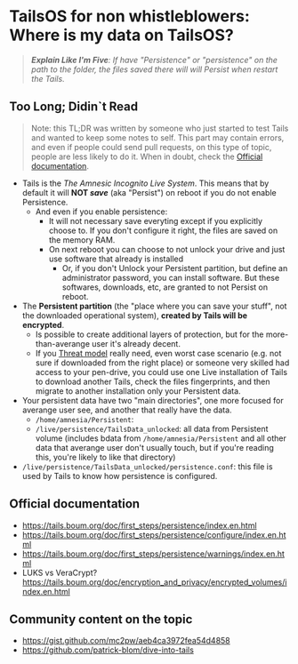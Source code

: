 # TailsOS for non whistleblowers: Where is my data on TailsOS?

> _**Explain Like I'm Five**: If have "Persistence" or "persistence" on the
path to the folder, the files saved there will will Persist when restart the
Tails._

## Too Long; Didin`t Read

> Note: this TL;DR was written by someone who just started to test Tails and
  wanted to keep some notes to self. This part may contain errors, and even
  if people could send pull requests, on this type of topic, people are less
  likely to do it. When in doubt, check the
  [Official documentation](#official-documentation).

- Tails is the *The Amnesic Incognito Live System*. This means that by default
  it will **NOT _save_** (aka "Persist") on reboot if you do not enable
    Persistence.
  - And even if you enable persistence:
      - It will not necessary save everyting except if you explicitly choose to.
        If you don't configure it right, the files are saved on the memory RAM.
      - On next reboot you can choose to not unlock your drive and just use
        software that already is installed
          - Or, if you don't Unlock your Persistent partition, but define
            an administrator password, you can install software. But these
            softwares, downloads, etc, are granted to not Persist on reboot.
- The **Persistent partition** (the "place where you can save your stuff", not
  the downloaded operational system), **created by Tails will be encrypted**.
    - Is possible to create additional layers of protection, but for the
      more-than-averange user it's already decent.
    - If you [Threat model](https://en.wikipedia.org/wiki/Threat_model) really
      need, even worst case scenario (e.g. not sure if downloaded from the
      right place) or someone very skilled had access to your pen-drive, you
      could use one Live installation of Tails to download another Tails,
      check the files fingerprints, and then migrate to another installation
      only your Persistent data.
- Your persistent data have two "main directories", one more focused for
  averange user see, and another that really have the data.
    - `/home/amnesia/Persistent`: 
    - `/live/persistence/TailsData_unlocked`: all data from Persistent volume
      (includes bdata from `/home/amnesia/Persistent` and all other data
      that averange user don't usually touch, but if you're reading this,
      you're likely to like that directory)
- `/live/persistence/TailsData_unlocked/persistence.conf`: this file is used
   by Tails to know how persistence is configured.


## Official documentation

- <https://tails.boum.org/doc/first_steps/persistence/index.en.html>
- <https://tails.boum.org/doc/first_steps/persistence/configure/index.en.html>
- <https://tails.boum.org/doc/first_steps/persistence/warnings/index.en.html>
- LUKS vs VeraCrypt? <https://tails.boum.org/doc/encryption_and_privacy/encrypted_volumes/index.en.html>

## Community content on the topic

- <https://gist.github.com/mc2pw/aeb4ca3972fea54d4858>
- <https://github.com/patrick-blom/dive-into-tails>